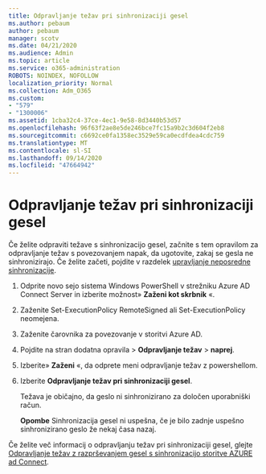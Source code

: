 ```yaml
---
title: Odpravljanje težav pri sinhronizaciji gesel
ms.author: pebaum
author: pebaum
manager: scotv
ms.date: 04/21/2020
ms.audience: Admin
ms.topic: article
ms.service: o365-administration
ROBOTS: NOINDEX, NOFOLLOW
localization_priority: Normal
ms.collection: Adm_O365
ms.custom:
- "579"
- "1300006"
ms.assetid: 1cba32c4-37ce-4ec1-9e58-8d3440b53d57
ms.openlocfilehash: 96f63f2ae8e5de246bce7fc15a9b2c3d604f2eb8
ms.sourcegitcommit: c6692ce0fa1358ec3529e59ca0ecdfdea4cdc759
ms.translationtype: MT
ms.contentlocale: sl-SI
ms.lasthandoff: 09/14/2020
ms.locfileid: "47664942"
---
```

# <a name="troubleshoot-password-synchronization"></a>Odpravljanje težav pri sinhronizaciji gesel

Če želite odpraviti težave s sinhronizacijo gesel, začnite s tem opravilom za odpravljanje težav s povezovanjem napak, da ugotovite, zakaj se gesla ne sinhronizirajo. Če želite začeti, pojdite v razdelek [upravljanje neposredne sinhronizacije](https://admin.microsoft.com/AdminPortal/Home#/dirsyncmanagement).  

1. Odprite novo sejo sistema Windows PowerShell v strežniku Azure AD Connect Server in izberite možnost» **Zaženi kot skrbnik** «.

2. Zaženite Set-ExecutionPolicy RemoteSigned ali Set-ExecutionPolicy neomejena.

3. Zaženite čarovnika za povezovanje v storitvi Azure AD.

4. Pojdite na stran dodatna opravila > **Odpravljanje težav**  >  **naprej**.

5. Izberite» **Zaženi** «, da odprete meni odpravljanje težav z powershellom.

6. Izberite **Odpravljanje težav pri sinhronizaciji gesel**.

    Težava je običajno, da geslo ni sinhronizirano za določen uporabniški račun.

    **Opombe** Sinhronizacija gesel ni uspešna, če je bilo zadnje uspešno sinhronizirano geslo že nekaj časa nazaj.

Če želite več informacij o odpravljanju težav pri sinhronizaciji gesel, glejte [Odpravljanje težav z razprševanjem gesel s sinhronizacijo storitve AZURE ad Connect](https://docs.microsoft.com/azure/active-directory/hybrid/tshoot-connect-password-hash-synchronization).